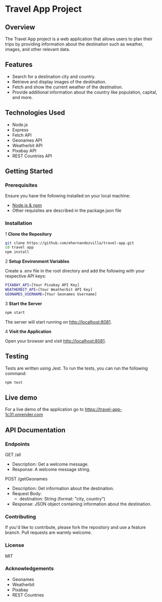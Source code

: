 # Travel App Project

## Overview

The Travel App project is a web application that allows users to plan their trips by providing information about the destination such as weather, images, and other relevant data.

## Features

- Search for a destination city and country.
- Retrieve and display images of the destination.
- Fetch and show the current weather of the destination.
- Provide additional information about the country like population, capital, and more.

## Technologies Used

- Node.js
- Express
- Fetch API
- Geonames API
- Weatherbit API
- Pixabay API
- REST Countries API

## Getting Started

### Prerequisites

Ensure you have the following installed on your local machine:

- [Node.js & npm](https://nodejs.org/en/download/)
- Other requisites are described in the package.json file

### Installation

1 **Clone the Repository**

```sh
git clone https://github.com/ehernandezvilla/travel-app.git
cd travel app
npm install
```

2 **Setup Environment Variables**

Create a .env file in the root directory and add the following with your respective API keys:

```sh
PIXABAY_API=[Your Pixabay API Key]
WEATHERBIT_API=[Your Weatherbit API Key]
GEONAMES_USERNAME=[Your Geonames Username]
```

3 **Start the Server**

```sh
npm start
```
  
The server will start running on <http://localhost:8081>.

4 **Visit the Application**

Open your browser and visit <http://localhost:8081>.

## Testing

Tests are written using Jest. To run the tests, you can run the following command:

```sh
npm test
```

## Live demo

For a live demo of the application go to <https://travel-app-1c31.onrender.com>

## API Documentation

### Endpoints

GET /all

- Description: Get a welcome message.
- Response: A welcome message string.

POST /getGeonames

- Description: Get information about the destination.
- Request Body:
  - destination: String (format: "city, country")
- Response: JSON object containing information about the destination.

### Contributing

If you'd like to contribute, please fork the repository and use a feature branch. Pull requests are warmly welcome.

### License

MIT

### Acknowledgements

- Geonames
- Weatherbit
- Pixabay
- REST Countries
